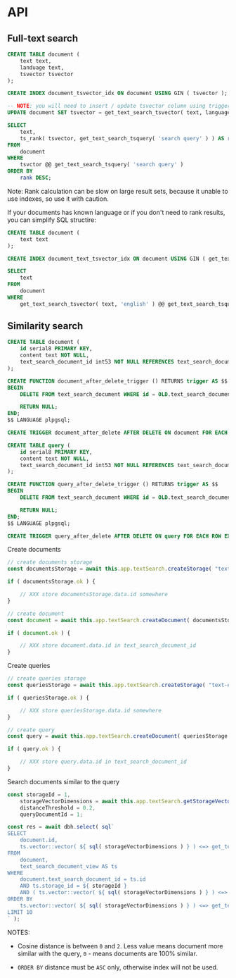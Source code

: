 # API

## Full-text search

```sql
CREATE TABLE document (
    text text,
    landuage text,
    tsvector tsvector
);

CREATE INDEX document_tsvector_idx ON document USING GIN ( tsvector );

-- NOTE: you will need to insert / update tsvector column using triggers
UPDATE document SET tsvector = get_text_search_tsvector( text, language );

SELECT
    text,
    ts_rank( tsvector, get_text_search_tsquery( 'search query' ) ) AS rank
FROM
    document
WHERE
    tsvctor @@ get_text_search_tsquery( 'search query' )
ORDER BY
    rank DESC;
```

Note: Rank calculation can be slow on large result sets, because it unable to use indexes, so use it with caution.

If your documents has known language or if you don't need to rank results, you can simplify SQL structire:

```sql
CREATE TABLE document (
    text text
);

CREATE INDEX document_text_tsvector_idx ON document USING GIN ( get_text_search_tsvector( text, 'english' ) );

SELECT
    text
FROM
    document
WHERE
    get_text_search_tsvector( text, 'english' ) @@ get_text_search_tsquery( 'search query', 'english' );
```

## Similarity search

```sql
CREATE TABLE document (
    id serial8 PRIMARY KEY,
    content text NOT NULL,
    text_search_document_id int53 NOT NULL REFERENCES text_search_document ( id ) ON DELETE RESTRICT
);

CREATE FUNCTION document_after_delete_trigger () RETURNS trigger AS $$
BEGIN
    DELETE FROM text_search_document WHERE id = OLD.text_search_document_id;

    RETURN NULL;
END;
$$ LANGUAGE plpgsql;

CREATE TRIGGER document_after_delete AFTER DELETE ON document FOR EACH ROW EXECUTE FUNCTION document_after_delete_trigger();

CREATE TABLE query (
    id serial8 PRIMARY KEY,
    content text NOT NULL,
    text_search_document_id int53 NOT NULL REFERENCES text_search_document ( id ) ON DELETE RESTRICT
);

CREATE FUNCTION query_after_delete_trigger () RETURNS trigger AS $$
BEGIN
    DELETE FROM text_search_document WHERE id = OLD.text_search_document_id;

    RETURN NULL;
END;
$$ LANGUAGE plpgsql;

CREATE TRIGGER query_after_delete AFTER DELETE ON query FOR EACH ROW EXECUTE FUNCTION query_after_delete_trigger();
```

Create documents

```javascript
// create documents storage
const documentsStorage = await this.app.textSearch.createStorage( "text-embedding-3-small", "RETRIEVAL_DOCUMENT" );

if ( documentsStorage.ok ) {

    // XXX store documentsStorage.data.id somewhere
}

// create document
const document = await this.app.textSearch.createDocument( documentsStorage.data.id, "DOCUMENT TEXT" );

if ( document.ok ) {

    // XXX store document.data.id in text_search_document_id
}
```

Create queries

```javascript
// create queries storage
const queriesStorage = await this.app.textSearch.createStorage( "text-embedding-3-small", "RETRIEVAL_QUERY" );

if ( queriesStorage.ok ) {

    // XXX store queriesStorage.data.id somewhere
}

// create query
const query = await this.app.textSearch.createDocument( queriesStorage.data.id, "QUERY TEXT" );

if ( query.ok ) {

    // XXX store query.data.id in text_search_document_id
}
```

Search documents similar to the query

```javascript
const storageId = 1,
    storageVectorDimensions = await this.app.textSearch.getStorageVectorDimensions( storageId ),
    distanceThreshold = 0.2,
    queryDocumentId = 1;

const res = await dbh.select( sql`
SELECT
    document.id,
    ts.vector::vector( ${ sql( storageVectorDimensions ) } ) <=> get_text_search_document_vector( ${ queryDocumentId }::int53 ) AS distance
FROM
    document,
    text_search_document_view AS ts
WHERE
    document.text_search_document_id = ts.id
    AND ts.storage_id = ${ storageId }
    AND ( ts.vector::vector( ${ sql( storageVectorDimensions ) } ) <=> get_text_search_document_vector( ${ queryDocumentId }::int53 ) ) <= ${ distanceThreshold }
ORDER BY
    ts.vector::vector( ${ sql( storageVectorDimensions ) } ) <=> get_text_search_document_vector( ${ queryDocumentId }::int53 )
LIMIT 10
` );
```

NOTES:

-   Cosine distance is between `0` and `2`. Less value means document more similar with the query, `0` - means documents are 100% similar.

-   `ORDER BY` distance must be `ASC` only, otherwise index will not be used.
